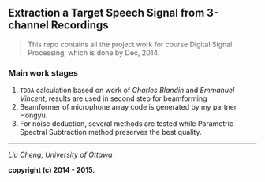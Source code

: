 Extraction a Target Speech Signal from 3-channel Recordings
----------------------------------------


> This repo contains all the project work for course Digital Signal Processing, which is done by Dec, 2014.

### Main work stages
1. `TDOA` calculation based on work of *Charles Blandin* and *Emmanuel Vincent*, results are used in second step for beamforming
2. Beamformer of microphone array code is generated by my partner Hongyu.
3. For noise deduction, several methods are tested while Parametric Spectral Subtraction method preserves the best quality.


------------------------------------------
*Liu Cheng, University of Ottawa*

**copyright (c) 2014 - 2015.**

